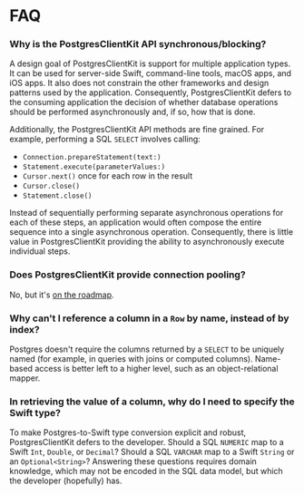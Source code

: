 # FAQ

### Why is the PostgresClientKit API synchronous/blocking?

A design goal of PostgresClientKit is support for multiple application types.  It can be used for server-side Swift, command-line tools, macOS apps, and iOS apps.  It also does not constrain the other frameworks and design patterns used by the application.  Consequently, PostgresClientKit defers to the consuming application the decision of whether database operations should be performed asynchronously and, if so, how that is done.

Additionally, the PostgresClientKit API methods are fine grained.  For example, performing a SQL `SELECT` involves calling:

- `Connection.prepareStatement(text:)`
- `Statement.execute(parameterValues:)`
- `Cursor.next()` once for each row in the result
- `Cursor.close()`
- `Statement.close()`

Instead of sequentially performing separate asynchronous operations for each of these steps, an application would often compose the entire sequence into a single asynchronous operation.  Consequently, there is little value in PostgresClientKit providing the ability to asynchronously execute individual steps.

### Does PostgresClientKit provide connection pooling?

No, but it's [on the roadmap](https://github.com/codewinsdotcom/PostgresClientKit/issues/1).

### Why can't I reference a column in a `Row` by name, instead of by index?

Postgres doesn't require the columns returned by a `SELECT` to be uniquely named (for example, in queries with joins or computed columns).  Name-based access is better left to a higher level, such as an object-relational mapper.

### In retrieving the value of a column, why do I need to specify the Swift type?

To make Postgres-to-Swift type conversion explicit and robust, PostgresClientKit defers to the developer.  Should a SQL `NUMERIC` map to a Swift `Int`, `Double`, or `Decimal`?  Should a SQL `VARCHAR` map to a Swift `String` or an `Optional<String>`?  Answering these questions requires domain knowledge, which may not be encoded in the SQL data model, but which the developer (hopefully) has.
